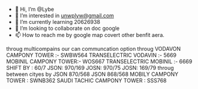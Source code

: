 - 👋 Hi, I’m @Lybe
- 👀 I’m interested in unwplyw@gmail.com
- 🌱 I’m currently learning 20626938
- 💞️ I’m looking to collaborate on doc google
- 📫 How to reach me by google map covert other benfit aera.

<!---
1ybe/1ybe is a ✨ special ✨ repository because its `README.md` (this file) appears on your GitHub profile.
You can click the Preview link to take a look at your changes.
--->
throug multicompains our can communcation option throug
VODAVON CAMPONY TOWER :- SWBW564
TRANSELECTRIC VODAVIN :- 5669
MOBINIL CAMPONY TOWER:- WOS667
TRANSELECTRIC MOBINIL :- 6669
SHIFT BY : 60/7
JSON: 970/169
JOSN: 970/75
JOSN: 169/79
throug between cityes by JSON 870/568
JSON 868/568
MOBILY CAMPONY TOWER : SWNB362
SAUDI TACHIC CAMPONY TOWER : SSS768

